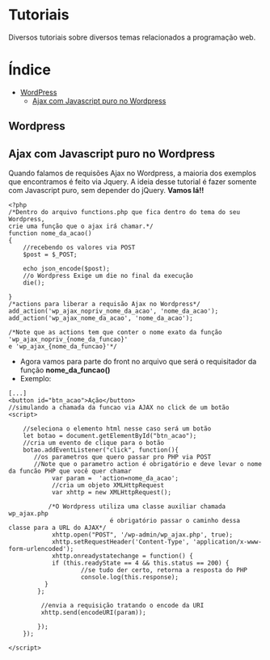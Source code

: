 # Tutoriais
Diversos tutoriais sobre diversos temas relacionados a programação web.
# Índice
* [WordPress](#wordpress)
    * [Ajax com Javascript puro no Wordpress](#ajax-com-javascript-puro-no-wordpress)


## Wordpress
## Ajax com Javascript puro no Wordpress
Quando falamos de requisões Ajax no Wordpress, a maioria dos exemplos que encontramos é feito via Jquery.
A ideia desse tutorial é fazer somente com Javascript puro, sem depender do jQuery. **Vamos lá!!**

```objc 
<?php
/*Dentro do arquivo functions.php que fica dentro do tema do seu Wordpress, 
crie uma função que o ajax irá chamar.*/
function nome_da_acao()
{
    //recebendo os valores via POST
    $post = $_POST;
    
    echo json_encode($post);
    //o Wordpress Exige um die no final da execução
    die();
    
}
/*actions para liberar a requisão Ajax no Wordpress*/
add_action('wp_ajax_nopriv_nome_da_acao', 'nome_da_acao');
add_action('wp_ajax_nome_da_acao', 'nome_da_acao');

/*Note que as actions tem que conter o nome exato da função 'wp_ajax_nopriv_{nome_da_funcao}' 
e 'wp_ajax_{nome_da_funcao}'*/
```
* Agora vamos para parte do front no arquivo que será o requisitador da função **nome_da_funcao()**
* Exemplo:
```objc
[...]
<button id="btn_acao">Ação</button>
//simulando a chamada da funcao via AJAX no click de um botão
<script>

    //seleciona o elemento html nesse caso será um botão
    let botao = document.getElementById("btn_acao");
    //cria um evento de clique para o botão
    botao.addEventListener("click", function(){
       //os parametros que quero passar pro PHP via POST
       //Note que o parametro action é obrigatório e deve levar o nome da funcão PHP que você quer chamar
            var param =  'action=nome_da_acao';
            //cria um objeto XMLHttpRequest
            var xhttp = new XMLHttpRequest();
           
           /*O Wordpress utiliza uma classe auxiliar chamada wp_ajax.php
                            é obrigatório passar o caminho dessa classe para a URL do AJAX*/
            xhttp.open("POST", '/wp-admin/wp_ajax.php', true);
            xhttp.setRequestHeader('Content-Type', 'application/x-www-form-urlencoded');
            xhttp.onreadystatechange = function() {
            if (this.readyState == 4 && this.status == 200) {
                    //se tudo der certo, retorna a resposta do PHP
                    console.log(this.response);
          }
        };

         //envia a requisição tratando o encode da URI
         xhttp.send(encodeURI(param));

        });
    });

</script>
```
